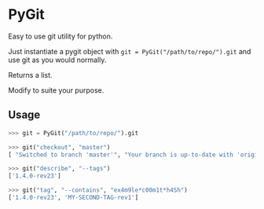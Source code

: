 # PyGit
Easy to use git utility for python.

Just instantiate a pygit object with ```git = PyGit("/path/to/repo/").git``` and use git as you would normally.

Returns a list.

Modify to suite your purpose.

## Usage

```python
>>> git = PyGit("/path/to/repo/").git

>>> git("checkout", "master")
[ "Switched to branch 'master'", "Your branch is up-to-date with 'origin/master'."]

>>> git("describe", "--tags")
['1.4.0-rev23']

>>> git("tag", "--contains", "ex4m9le*c00m1t*h4Sh")
['1.4.0-rev23', 'MY-SECOND-TAG-rev1']
